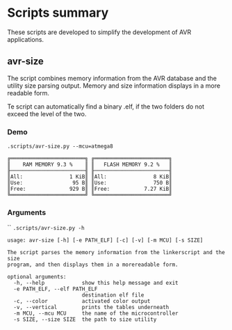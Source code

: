 # Scripts summary
These scripts are developed to simplify the development of AVR applications.

## avr-size
The script combines memory information from the AVR database and the utility size parsing output. Memory and size information displays in a more readable form.

Te script can automatically find a binary .elf, if the two folders do not exceed the level of the two.

### Demo
`.scripts/avr-size.py --mcu=atmega8`
```
╔════════════════════════╗ ╔════════════════════════╗
║    RAM MEMORY 9.3 %    ║ ║   FLASH MEMORY 9.2 %   ║
╟────────────────────────╢ ╟────────────────────────╢
║All:               1 KiB║ ║All:               8 KiB║
║Use:                95 B║ ║Use:               750 B║
║Free:              929 B║ ║Free:           7.27 KiB║
╚════════════════════════╝ ╚════════════════════════╝
```

### Arguments
``
`.scripts/avr-size.py -h`
```
usage: avr-size [-h] [-e PATH_ELF] [-c] [-v] [-m MCU] [-s SIZE]

The script parses the memory information from the linkerscript and the size
program, and then displays them in a morereadable form.

optional arguments:
  -h, --help            show this help message and exit
  -e PATH_ELF, --elf PATH_ELF
                        destination elf file
  -c, --color           activated color output
  -v, --vertical        prints the tables underneath
  -m MCU, --mcu MCU     the name of the microcontroller
  -s SIZE, --size SIZE  the path to size utility

```
